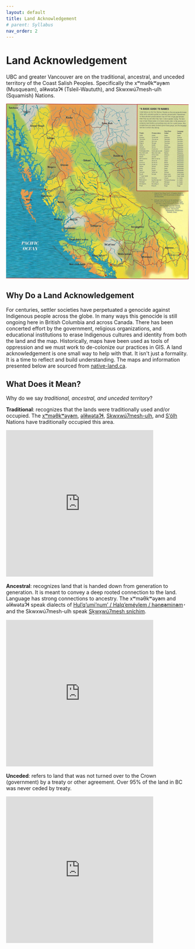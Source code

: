 ```yaml
---
layout: default
title: Land Acknowledgement
# parent: Syllabus
nav_order: 2
---
```


# Land Acknowledgement

UBC and greater Vancouver are on the traditional, ancestral, and unceded territory of the Coast Salish Peoples.  Specifically the xʷməθkʷəy̓əm (Musqueam), əl̓ilwətaɁɬ (Tsleil-Waututh), and Skwxwú7mesh-ulh (Squamish) Nations.

<img src="images/first-nations-bc.jpg" alt="hi" class="inline" width="500"/>

## Why Do a Land Acknowledgement

For centuries, settler societies have perpetuated a genocide against Indigenous people across the globe.  In many ways this genocide is still ongoing here in British Columbia and across Canada.  There has been concerted effort by the government, religious organizations, and educational institutions to erase Indigenous cultures and identity from both the land and the map.  Historically, maps have been used as tools of oppression and we must work to de-colonize our practices in GIS.  A land acknowledgement is one small way to help with that.  It isn't just a formality.  It is a time to reflect and build understanding.  The maps and information presented below are sourced from [native-land.ca](https://native-land.ca/).  

## What Does it Mean?

Why do we say *traditional, ancestral, and unceded territory*?

**Traditional**: recognizes that the lands were traditionally used and/or occupied.  The [xʷməθkʷəy̓əm](https://native-land.ca/maps/territories/x%ca%b7m%c9%99%ce%b8k%ca%b7%c9%99y%cc%93%c9%99m/), [əl̓ilwətaɁɬ](https://native-land.ca/maps/territories/tsleil-waututh-s%c9%99l%cc%93ilw%c9%99ta%c9%82%c9%ac/), [Skwxwú7mesh-ulh](https://native-land.ca/maps/territories/skwxwu7mesh-uxwumixw/), and [S’ólh](https://native-land.ca/maps/territories/stolo-treaty-association/) Nations have traditionally occupied this area.

<iframe src="https://native-land.ca/api/embed/embed.html?maps=territories&name=skwxw7mesh-xwumixw,tsleil-waututh-səl̓ilwətaɂɬ,xʷməθkʷəy̓əm" style="width:80%; height:400px; border:none;"></iframe>

**Ancestral**: recognizes land that is handed down from generation to generation.  It is meant to convey a deep rooted connection to the land.  Language has strong connections to ancestry.  The xʷməθkʷəy̓əm and əl̓ilwətaɁɬ speak dialects of [Hul’q’umi’num’ / Halq’eméylem / hən̓q̓əmin̓əm̓](https://native-land.ca/maps/languages/hulquminum-halqemeylem-h%c9%99n%cc%93q%cc%93%c9%99min%cc%93%c9%99m%cc%93/) and the Skwxwú7mesh-ulh speak [Sḵwx̱wú7mesh sníchim](https://native-land.ca/maps/languages/s%e1%b8%b5wx%cc%b1wu7mesh-snichim/).

<iframe src="https://native-land.ca/api/embed/embed.html?maps=languages&name=hulquminum--halqemylem--hnqminm,swxw7mesh-snchim" style="width:80%; height:400px; border:none;"></iframe>


**Unceded**: refers to land that was not turned over to the Crown (government) by a treaty or other agreement.  Over 95% of the land in BC was never ceded by treaty.

<iframe src="https://native-land.ca/api/embed/embed.html?maps=treaties" style="width:80%; height:400px; border:none;"></iframe>
